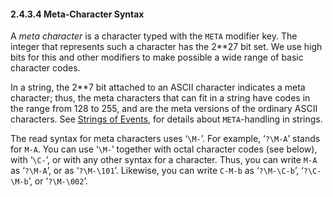 

#### 2.4.3.4 Meta-Character Syntax

A *meta character* is a character typed with the `META` modifier key. The integer that represents such a character has the 2\*\*27 bit set. We use high bits for this and other modifiers to make possible a wide range of basic character codes.

In a string, the 2\*\*7 bit attached to an ASCII character indicates a meta character; thus, the meta characters that can fit in a string have codes in the range from 128 to 255, and are the meta versions of the ordinary ASCII characters. See [Strings of Events](Strings-of-Events.html), for details about `META`-handling in strings.

The read syntax for meta characters uses ‘`\M-`’. For example, ‘`?\M-A`’ stands for `M-A`. You can use ‘`\M-`’ together with octal character codes (see below), with ‘`\C-`’, or with any other syntax for a character. Thus, you can write `M-A` as ‘`?\M-A`’, or as ‘`?\M-\101`’. Likewise, you can write `C-M-b` as ‘`?\M-\C-b`’, ‘`?\C-\M-b`’, or ‘`?\M-\002`’.

